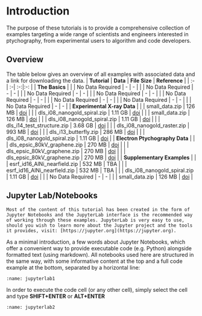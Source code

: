 # Introduction

The purpose of these tutorials is to provide a comprehensive collection of examples targeting a wide range of scientists and engineers interested in ptychography, from experimental users to algorithm and code developers.

## Overview

The table below gives an overview of all examples with associated data and a link for downloading the data.
| **Tutorial** 	| **Data** 	| **File Size** | **Reference**  |
| :-| :-| :-:|:-: |
| **The Basics** |
|  [](notebooks/basic_examples/00_the_parameter_tree)         |   No Data Required  | - | - |
|  [](notebooks/basic_examples/01_using_yaml_or_json_config)  |   No Data Required  | - | - |
|  [](notebooks/basic_examples/02_input_output_parameters)    |   No Data Required  | - | - |
|  [](notebooks/basic_examples/03_scan_models)            	  |   No Data Required  | - | - |
|  [](notebooks/basic_examples/04_choosing_engines)           |   No Data Required  | - | - |
|  [](notebooks/basic_examples/05_projectional_engines)       |   No Data Required  | - | - |
|  [](notebooks/basic_examples/06_stochastic_engines)         |   No Data Required  | - | - |
|  [](notebooks/basic_examples/07_gradient_based_engines)     |   No Data Required  | - | - |
| **Experimental X-ray Data** |
|  [](notebooks/experimental_xray_data/00_data_loading)            	    |  small_data.zip          	   |  126 MB  |  [doi](https://10.5281/zenodo.11501765) |
|  [](notebooks/experimental_xray_data/01_working_with_large_data)      |  dls_i08_nanogold_spiral.zip |  1.11 GB |  [doi](https://10.5281/zenodo.11501765) |
|  [](notebooks/experimental_xray_data/02_fixing_data_issues)           |  small_data.zip       	   |  126 MB  |  [doi](https://10.5281/zenodo.11501765) |
|  [](notebooks/experimental_xray_data/03_partial_coherence)            |  dls_i08_nanogold_spiral.zip |  1.11 GB |  [doi](https://10.5281/zenodo.11501765) |
|  [](notebooks/experimental_xray_data/04_position_refinement)          |  dls_i14_test_structure.zip  |  3.68 GB |  [doi](https://10.5281/zenodo.11501765) |
|  [](notebooks/experimental_xray_data/05_missing_detector_frames)      |  dls_i08_nanogold_raster.zip |  993 MB  |  [doi](https://10.5281/zenodo.11501765) |
|  [](notebooks/experimental_xray_data/06_testing_different_algorithms) |  dls_i13_butterfly.zip       |  286 MB  |  [doi](https://10.5281/zenodo.11501765) |
|  [](notebooks/experimental_xray_data/07_multi_gpu)            	    |  dls_i08_nanogold_spiral.zip |  1.11 GB |  [doi](https://10.5281/zenodo.11501765) |
| **Electron Ptychography Data** |
|  [](notebooks/ptychography_with_electrons/00_electron_data)            	        | dls_epsic_80kV_graphene.zip  |  270 MB  |  [doi](https://10.5281/zenodo.11501765) |
|  [](notebooks/ptychography_with_electrons/01_chaining_multiple_engines)         	| dls_epsic_80kV_graphene.zip  |  270 MB  |  [doi](https://10.5281/zenodo.11501765) |
|  [](notebooks/ptychography_with_electrons/02_start_from_previous_reconstruction)  | dls_epsic_80kV_graphene.zip  |  270 MB  |  [doi](https://10.5281/zenodo.11501765) |
| **Supplementary Examples** |
|  [](notebooks/supplementary_examples/00_nearfield_ptychography)  |  esrf_id16_AlNi_nearfield.zip        	|  532 MB  |        TBA       	|
|  [](notebooks/supplementary_examples/01_object_regularisation)   |  esrf_id16_AlNi_nearfield.zip        	|  532 MB  |        TBA       	|
|  [](notebooks/supplementary_examples/02_live_visualisation)      |  dls_i08_nanogold_spiral.zip           |  1.11 GB |  [doi](https://10.5281/zenodo.11501765) |
|  [](notebooks/supplementary_examples/03_simulating_data)         |  No Data Required                      |  -       | -                                       |
|  [](notebooks/supplementary_examples/04_modified_initial_probe)  |  small_data.zip                        |  126 MB  |  [doi](https://10.5281/zenodo.11501765) |
 

## Jupyter Lab/Notebooks

```{note}
Most of the content of this tutorial has been created in the form of Jupyter Notebooks and the JupyterLab interface is the recommended way of working through these examples. JupyterLab is very easy to use, should you wish to learn more about the Jupyter project and the tools it provides, visit: [https://jupyter.org](https://jupyter.org).
``````

As a minimal introduction, a few words about Jupyter Notebooks, which offer a convenient way to provide executable code (e.g. Python) alongside formatted text (using markdown). All notebooks used here are structured in the same way, with some informative content at the top and a full code example at the bottom, separated by a horizontal line:

```{figure} ./jupyter_notebook_1.PNG
:name: jupyterlab1
```

In order to execute the code cell (or any other cell), simply select the cell and type **SHIFT+ENTER** or **ALT+ENTER**

```{figure} ./jupyter_notebook_2.PNG
:name: jupyterlab2
```
